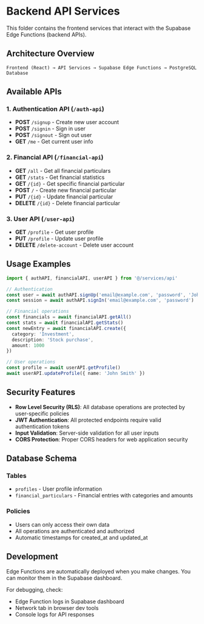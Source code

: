 # Backend API Services

This folder contains the frontend services that interact with the Supabase Edge Functions (backend APIs).

## Architecture Overview

```
Frontend (React) → API Services → Supabase Edge Functions → PostgreSQL Database
```

## Available APIs

### 1. Authentication API (`/auth-api`)
- **POST** `/signup` - Create new user account
- **POST** `/signin` - Sign in user
- **POST** `/signout` - Sign out user  
- **GET** `/me` - Get current user info

### 2. Financial API (`/financial-api`)
- **GET** `/all` - Get all financial particulars
- **GET** `/stats` - Get financial statistics
- **GET** `/{id}` - Get specific financial particular
- **POST** `/` - Create new financial particular
- **PUT** `/{id}` - Update financial particular
- **DELETE** `/{id}` - Delete financial particular

### 3. User API (`/user-api`)
- **GET** `/profile` - Get user profile
- **PUT** `/profile` - Update user profile
- **DELETE** `/delete-account` - Delete user account

## Usage Examples

```typescript
import { authAPI, financialAPI, userAPI } from '@/services/api'

// Authentication
const user = await authAPI.signUp('email@example.com', 'password', 'John Doe', 'johndoe')
const session = await authAPI.signIn('email@example.com', 'password')

// Financial operations
const financials = await financialAPI.getAll()
const stats = await financialAPI.getStats()
const newEntry = await financialAPI.create({
  category: 'Investment',
  description: 'Stock purchase',
  amount: 1000
})

// User operations
const profile = await userAPI.getProfile()
await userAPI.updateProfile({ name: 'John Smith' })
```

## Security Features

- **Row Level Security (RLS)**: All database operations are protected by user-specific policies
- **JWT Authentication**: All protected endpoints require valid authentication tokens
- **Input Validation**: Server-side validation for all user inputs
- **CORS Protection**: Proper CORS headers for web application security

## Database Schema

### Tables
- `profiles` - User profile information
- `financial_particulars` - Financial entries with categories and amounts

### Policies
- Users can only access their own data
- All operations are authenticated and authorized
- Automatic timestamps for created_at and updated_at

## Development

Edge Functions are automatically deployed when you make changes. You can monitor them in the Supabase dashboard.

For debugging, check:
- Edge Function logs in Supabase dashboard
- Network tab in browser dev tools
- Console logs for API responses